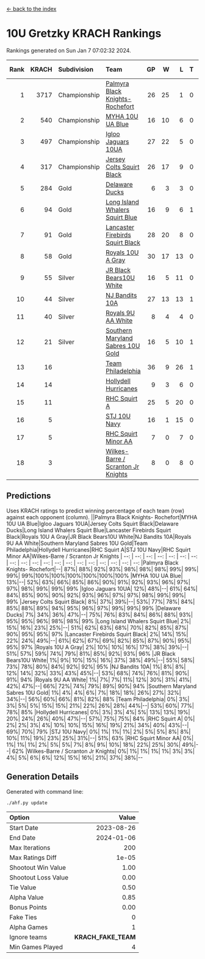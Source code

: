 [<- back to the index](readme.md)
# 10U Gretzky KRACH Rankings
Rankings generated on Sun Jan  7 07:02:32 2024.

Rank|KRACH|Subdivision|Team|GP|W|L|T|OTW|OTL|SoS|Exp Wins|Win Diff
---:|---:|:---|:---|---:|---:|---:|---:|---:|---:|---:|---:|---:
1|3717|Championship|[Palmyra Black Knights- Rochefort](https://gamesheetstats.com/seasons/3659/teams/140260/schedule)|26|25|1|0|0|1|175|25.8|-0.0
2|540|Championship|[MYHA 10U UA Blue](https://gamesheetstats.com/seasons/3659/teams/140258/schedule)|16|10|6|0|0|0|1016|10.8|-0.0
3|497|Championship|[Igloo Jaguars 10UA](https://gamesheetstats.com/seasons/3659/teams/140253/schedule)|27|22|5|0|0|1|258|22.9|0.0
4|317|Championship|[Jersey Colts Squirt Black](https://gamesheetstats.com/seasons/3659/teams/140254/schedule)|26|17|9|0|1|3|705|17.9|0.0
5|284|Gold|[Delaware Ducks](https://gamesheetstats.com/seasons/3659/teams/140218/schedule)|6|3|3|0|0|0|1611|3.8|-0.0
6|94|Gold|[Long Island Whalers Squirt Blue](https://gamesheetstats.com/seasons/3659/teams/140257/schedule)|16|9|6|1|0|0|501|10.4|0.0
7|91|Gold|[Lancaster Firebirds Squirt Black](https://gamesheetstats.com/seasons/3659/teams/140256/schedule)|28|20|8|0|2|1|195|20.9|0.0
8|58|Gold|[Royals 10U A Gray](https://gamesheetstats.com/seasons/3659/teams/140262/schedule)|30|17|13|0|2|2|225|17.9|0.0
9|55|Silver|[JR Black Bears10U White](https://gamesheetstats.com/seasons/3659/teams/140255/schedule)|16|5|11|0|1|1|819|5.9|0.0
10|44|Silver|[NJ Bandits 10A](https://gamesheetstats.com/seasons/3659/teams/140259/schedule)|27|13|13|1|0|1|127|14.4|0.0
11|40|Silver|[Royals 9U AA White](https://gamesheetstats.com/seasons/3659/teams/140225/schedule)|8|4|4|0|0|0|90|4.9|0.0
12|21|Silver|[Southern Maryland Sabres 10U Gold](https://gamesheetstats.com/seasons/3659/teams/140263/schedule)|16|5|10|1|2|0|88|6.4|0.0
13|16||[Team Philadelphia](https://gamesheetstats.com/seasons/3659/teams/140265/schedule)|36|9|26|1|0|2|516|10.4|0.0
14|14||[Hollydell Hurricanes](https://gamesheetstats.com/seasons/3659/teams/140220/schedule)|9|3|6|0|0|0|118|3.9|0.0
15|11||[RHC Squirt A](https://gamesheetstats.com/seasons/3659/teams/140261/schedule)|25|5|20|0|2|0|103|5.9|0.0
16|5||[STJ 10U Navy](https://gamesheetstats.com/seasons/3659/teams/140264/schedule)|16|1|15|0|0|0|742|1.9|0.0
17|5||[RHC Squirt Minor AA](https://gamesheetstats.com/seasons/3659/teams/140224/schedule)|7|0|7|0|0|0|243|0.9|0.0
18|3||[Wilkes-Barre / Scranton Jr Knights](https://gamesheetstats.com/seasons/3659/teams/140228/schedule)|8|0|8|0|0|0|863|0.9|0.0

## Predictions
Uses KRACH ratings to predict winning percentage of each team (row) against each opponent (column).
||Palmyra Black Knights- Rochefort|MYHA 10U UA Blue|Igloo Jaguars 10UA|Jersey Colts Squirt Black|Delaware Ducks|Long Island Whalers Squirt Blue|Lancaster Firebirds Squirt Black|Royals 10U A Gray|JR Black Bears10U White|NJ Bandits 10A|Royals 9U AA White|Southern Maryland Sabres 10U Gold|Team Philadelphia|Hollydell Hurricanes|RHC Squirt A|STJ 10U Navy|RHC Squirt Minor AA|Wilkes-Barre / Scranton Jr Knights
| --: | --: | --: | --: | --: | --: | --: | --: | --: | --: | --: | --: | --: | --: | --: | --: | --: | --: | --: 
|Palmyra Black Knights- Rochefort|--| 87%| 88%| 92%| 93%| 98%| 98%| 98%| 99%| 99%| 99%| 99%|100%|100%|100%|100%|100%|100%
|MYHA 10U UA Blue| 13%|--| 52%| 63%| 66%| 85%| 86%| 90%| 91%| 92%| 93%| 96%| 97%| 97%| 98%| 99%| 99%| 99%
|Igloo Jaguars 10UA| 12%| 48%|--| 61%| 64%| 84%| 85%| 90%| 90%| 92%| 93%| 96%| 97%| 97%| 98%| 99%| 99%| 99%
|Jersey Colts Squirt Black|  8%| 37%| 39%|--| 53%| 77%| 78%| 84%| 85%| 88%| 89%| 94%| 95%| 96%| 97%| 99%| 99%| 99%
|Delaware Ducks|  7%| 34%| 36%| 47%|--| 75%| 76%| 83%| 84%| 86%| 88%| 93%| 95%| 95%| 96%| 98%| 98%| 99%
|Long Island Whalers Squirt Blue|  2%| 15%| 16%| 23%| 25%|--| 51%| 62%| 63%| 68%| 70%| 82%| 85%| 87%| 90%| 95%| 95%| 97%
|Lancaster Firebirds Squirt Black|  2%| 14%| 15%| 22%| 24%| 49%|--| 61%| 62%| 67%| 69%| 82%| 85%| 87%| 90%| 95%| 95%| 97%
|Royals 10U A Gray|  2%| 10%| 10%| 16%| 17%| 38%| 39%|--| 51%| 57%| 59%| 74%| 79%| 81%| 85%| 92%| 93%| 96%
|JR Black Bears10U White|  1%|  9%| 10%| 15%| 16%| 37%| 38%| 49%|--| 55%| 58%| 73%| 78%| 80%| 84%| 92%| 92%| 95%
|NJ Bandits 10A|  1%|  8%|  8%| 12%| 14%| 32%| 33%| 43%| 45%|--| 53%| 68%| 74%| 76%| 81%| 90%| 91%| 94%
|Royals 9U AA White|  1%|  7%|  7%| 11%| 12%| 30%| 31%| 41%| 42%| 47%|--| 66%| 72%| 74%| 79%| 89%| 90%| 94%
|Southern Maryland Sabres 10U Gold|  1%|  4%|  4%|  6%|  7%| 18%| 18%| 26%| 27%| 32%| 34%|--| 56%| 60%| 66%| 81%| 82%| 88%
|Team Philadelphia|  0%|  3%|  3%|  5%|  5%| 15%| 15%| 21%| 22%| 26%| 28%| 44%|--| 53%| 60%| 77%| 78%| 85%
|Hollydell Hurricanes|  0%|  3%|  3%|  4%|  5%| 13%| 13%| 19%| 20%| 24%| 26%| 40%| 47%|--| 57%| 75%| 75%| 84%
|RHC Squirt A|  0%|  2%|  2%|  3%|  4%| 10%| 10%| 15%| 16%| 19%| 21%| 34%| 40%| 43%|--| 69%| 70%| 79%
|STJ 10U Navy|  0%|  1%|  1%|  1%|  2%|  5%|  5%|  8%|  8%| 10%| 11%| 19%| 23%| 25%| 31%|--| 51%| 63%
|RHC Squirt Minor AA|  0%|  1%|  1%|  1%|  2%|  5%|  5%|  7%|  8%|  9%| 10%| 18%| 22%| 25%| 30%| 49%|--| 62%
|Wilkes-Barre / Scranton Jr Knights|  0%|  1%|  1%|  1%|  1%|  3%|  3%|  4%|  5%|  6%|  6%| 12%| 15%| 16%| 21%| 37%| 38%|--

## Generation Details

Generated with command line:
```
./ahf.py update
```

| Option | Value |
| :----- | ----: |
| Start Date | 2023-08-26 |
| End Date | 2024-01-06 |
| Max Iterations | 200 |
| Max Ratings Diff | 1e-05 |
| Shootout Win Value | 1.00 |
| Shootout Loss Value | 0.00 |
| Tie Value | 0.50 |
| Alpha Value | 0.85 |
| Bonus Points | 0.00 |
| Fake Ties | 0 |
| Alpha Games | 1 |
| Ignore teams | __KRACH_FAKE_TEAM__ |
| Min Games Played | 4 |

